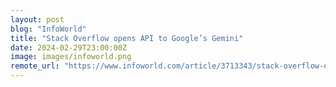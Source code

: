 ```yaml
---
layout: post
blog: "InfoWorld"
title: "Stack Overflow opens API to Google’s Gemini"
date: 2024-02-29T23:00:00Z
image: images/infoworld.png
remote_url: "https://www.infoworld.com/article/3713343/stack-overflow-opens-api-to-googles-gemini.html#tk.rss_applicationdevelopment"
---
```

